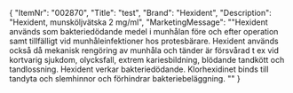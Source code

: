 {
  "ItemNr": "002870",
  "Title": "test",
  "Brand": "Hexident",
  "Description": "Hexident, munsköljvätska 2 mg/ml",
  "MarketingMessage": "\"Hexident används som bakteriedödande medel i munhålan före och efter operation samt tillfälligt vid munhåleinfektioner hos protesbärare. Hexident används också då mekanisk rengöring av munhåla och tänder är försvårad t ex vid kortvarig sjukdom, olycksfall, extrem kariesbildning, blödande tandkött och tandlossning.  Hexident verkar bakteriedödande. Klorhexidinet binds till tandyta och slemhinnor och förhindrar bakteriebeläggning.   \""
}